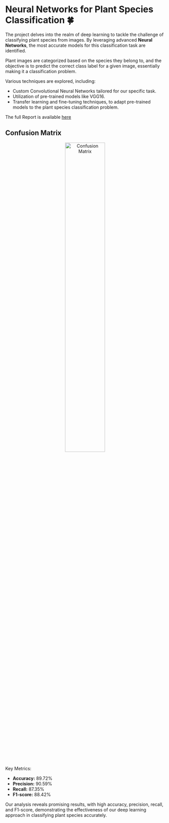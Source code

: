 # Neural Networks for Plant Species Classification :four_leaf_clover:

The project delves into the realm of deep learning to tackle the challenge of classifying plant species from images. By leveraging advanced **Neural Networks**, the most accurate models for this classification task are identified. 

Plant images are categorized based on the species they belong to, and the objective is to predict the correct class label for a given image, essentially making it a classification problem.

Various techniques are explored, including:
- Custom Convolutional Neural Networks tailored for our specific task.
- Utilization of pre-trained models like VGG16.
- Transfer learning and fine-tuning techniques, to adapt pre-trained models to the plant species classification problem.

The full Report is available [here](Report.pdf)

## Confusion Matrix

<p align="center">
  <img src="https://github.com/MarcoBendinelli/Deep-Learning-Challenges-2022/assets/79930488/b4ec71eb-f870-41ad-aa2d-9ec91570cc86" alt="Confusion Matrix" style="width: 50%;">
</p>

Key Metrics:
- **Accuracy:** 89.72%
- **Precision:** 90.59%
- **Recall:** 87.35%
- **F1-score:** 88.42%

Our analysis reveals promising results, with high accuracy, precision, recall, and F1-score, demonstrating the effectiveness of our deep learning approach in classifying plant species accurately.
